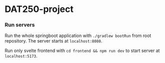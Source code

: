 # DAT250-project

### Run servers
Run the whole springboot application with `./gradlew bootRun` from root repository. The server starts at `localhost:8080`.

Run only svelte frontend with `cd frontend && npm run dev` to start server at `localhost:5173`.